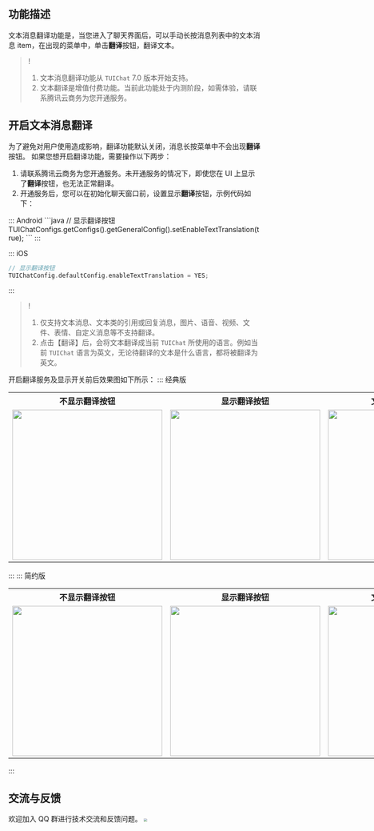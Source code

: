 ## 功能描述
文本消息翻译功能是，当您进入了聊天界面后，可以手动长按消息列表中的文本消息 item，在出现的菜单中，单击**翻译**按钮，翻译文本。

> ! 
> 1. 文本消息翻译功能从 `TUIChat` 7.0 版本开始支持。
> 2. 文本翻译是增值付费功能。当前此功能处于内测阶段，如需体验，请联系腾讯云商务为您开通服务。

## 开启文本消息翻译

为了避免对用户使用造成影响，翻译功能默认关闭，消息长按菜单中不会出现**翻译**按钮。
如果您想开启翻译功能，需要操作以下两步：
1. 请联系腾讯云商务为您开通服务。未开通服务的情况下，即使您在 UI 上显示了**翻译**按钮，也无法正常翻译。
2. 开通服务后，您可以在初始化聊天窗口前，设置显示**翻译**按钮，示例代码如下：

<dx-tabs>
::: Android
```java
// 显示翻译按钮
TUIChatConfigs.getConfigs().getGeneralConfig().setEnableTextTranslation(true);
```
:::

::: iOS
```objectivec
// 显示翻译按钮
TUIChatConfig.defaultConfig.enableTextTranslation = YES;
```
:::
</dx-tabs>

> ! 
> 1. 仅支持文本消息、文本类的引用或回复消息，图片、语音、视频、文件、表情、自定义消息等不支持翻译。
> 2. 点击【翻译】后，会将文本翻译成当前 `TUIChat` 所使用的语言。例如当前 `TUIChat` 语言为英文，无论待翻译的文本是什么语言，都将被翻译为英文。

开启翻译服务及显示开关前后效果图如下所示：
<dx-tabs>
::: 经典版
<table style="text-align:center;vertical-align:middle;width: 900px">
  <tr>
    <th style="text-align:center;" width="300px">不显示翻译按钮</th>
    <th style="text-align:center;" width="300px">显示翻译按钮</th>
    <th style="text-align:center;" width="300px">文本消息翻译效果</th>
  </tr>
  <tr>
    <td><img style="width:300px" src="https://qcloudimg.tencent-cloud.cn/raw/40aca3017ba3f3411a5f2bc36ecb8ed2.jpg"/></td>
    <td><img style="width:300px" src="https://qcloudimg.tencent-cloud.cn/raw/884c85df9522e7b0dced250b76272b4e.jpg"/></td>
    <td><img style="width:300px" src="https://qcloudimg.tencent-cloud.cn/raw/a1761965731473f12e62f10238b5c989.jpg"/></td>
	 </tr>
</table>
:::
::: 简约版
<table style="text-align:center;vertical-align:middle;width: 900px">
  <tr>
    <th style="text-align:center;" width="300px">不显示翻译按钮</th>
    <th style="text-align:center;" width="300px">显示翻译按钮</th>
    <th style="text-align:center;" width="300px">文本消息翻译效果</th>
  </tr>
  <tr>
    <td><img style="width:300px" src="https://qcloudimg.tencent-cloud.cn/raw/1b440a16a852d0cc2a9878d49da96d5f.jpg"/></td>
    <td><img style="width:300px" src="https://qcloudimg.tencent-cloud.cn/raw/e80da5a3e10967329c6334bf798053f9.jpg"/></td>
    <td><img style="width:300px" src="https://qcloudimg.tencent-cloud.cn/raw/4387ad821803260c15ad65de770560ed.jpg"/></td>
	 </tr>
</table>
:::
</dx-tabs>

## 交流与反馈[](id:feedback)
欢迎加入 QQ 群进行技术交流和反馈问题。
<img src="https://im.sdk.qcloud.com/tools/resource/officialwebsite/pictures/doc_tuikit_qq_group.jpg" style="zoom:40%;"/>
